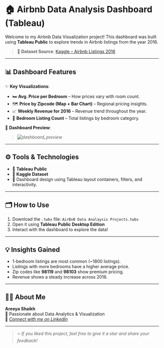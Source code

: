 # 🏠 Airbnb Data Analysis Dashboard (Tableau)

Welcome to my Airbnb Data Visualization project! This dashboard was built using **Tableau Public** to explore trends in Airbnb listings from the year 2016.

> 📌 **Dataset Source**: [Kaggle – Airbnb Listings 2016](https://www.kaggle.com/datasets/alexanderfreberg/airbnb-listings-2016-dataset)

---

## 📊 Dashboard Features

✨ **Key Visualizations**:
- 🛏️ **Avg. Price per Bedroom** – How prices vary with room count.
- 🗺️ **Price by Zipcode (Map + Bar Chart)** – Regional pricing insights.
- 📈 **Weekly Revenue for 2016** – Revenue trend throughout the year.
- 🔢 **Bedroom Listing Count** – Total listings by bedroom category.

📸 **Dashboard Preview**:
> *![dashboard_preview](https://github.com/user-attachments/assets/1b6c8916-d996-4c72-ba76-851d2431a1fb)*

---

## ⚙️ Tools & Technologies
- 🧩 **Tableau Public**
- 📁 **Kaggle Dataset**
- 🎨 Dashboard design using Tableau layout containers, filters, and interactivity.

---

## 🗂 How to Use
1. Download the `.twbx` file: `AirBnB Data Analaysis Projects.twbx`
2. Open it using **Tableau Public Desktop Edition**
3. Interact with the dashboard to explore the data!

---

## 💡 Insights Gained
- 1-bedroom listings are most common (~1800 listings).
- Listings with more bedrooms have a higher average price.
- Zip codes like **98119** and **98103** show premium pricing.
- Revenue shows a steady increase across 2016.

---

## 👩‍💻 About Me

**Areeya Shaikh**  
📍 Passionate about Data Analytics & Visualization  
🔗 *[Connect with me on LinkedIn](https://www.linkedin.com/in/areeyashaikh/)*

---

> ⭐ *If you liked this project, feel free to give it a star and share your feedback!*

